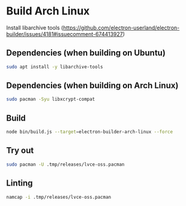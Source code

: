 # Build Arch Linux

Install libarchive tools (https://github.com/electron-userland/electron-builder/issues/4181#issuecomment-674413927)

## Dependencies (when building on Ubuntu)

```sh
sudo apt install -y libarchive-tools
```

## Dependencies (when building on Arch Linux)

```sh
sudo pacman -Syu libxcrypt-compat
```

## Build

```sh
node bin/build.js --target=electron-builder-arch-linux --force
```

## Try out

```sh
sudo pacman -U .tmp/releases/lvce-oss.pacman
```

## Linting

```sh
namcap -i .tmp/releases/lvce-oss.pacman
```
